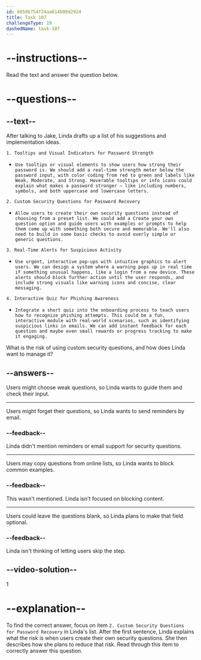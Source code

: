 ```yaml
---
id: 6858b754f24aa614b90d2924
title: Task 107
challengeType: 19
dashedName: task-107
---
```


<!-- READING -->

# --instructions--

Read the text and answer the question below.

# --questions--

## --text--

After talking to Jake, Linda drafts up a list of his suggestions and implementation ideas.

`1. Tooltips and Visual Indicators for Password Strength`

- `Use tooltips or visual elements to show users how strong their password is. We should add a real-time strength meter below the password input, with color coding from red to green and labels like Weak, Moderate, and Strong. Hoverable tooltips or info icons could explain what makes a password stronger — like including numbers, symbols, and both uppercase and lowercase letters.`

`2. Custom Security Questions for Password Recovery`

- `Allow users to create their own security questions instead of choosing from a preset list. We could add a Create your own question option and guide users with examples or prompts to help them come up with something both secure and memorable. We'll also need to build in some basic checks to avoid overly simple or generic questions.`

`3. Real-Time Alerts for Suspicious Activity`

- `Use urgent, interactive pop-ups with intuitive graphics to alert users. We can design a system where a warning pops up in real time if something unusual happens, like a login from a new device. These alerts should block further action until the user responds, and include strong visuals like warning icons and concise, clear messaging.`

`4. Interactive Quiz for Phishing Awareness`

- `Integrate a short quiz into the onboarding process to teach users how to recognize phishing attempts. This could be a fun, interactive module with real-world scenarios, such as identifying suspicious links in emails. We can add instant feedback for each question and maybe even small rewards or progress tracking to make it engaging.`

What is the risk of using custom security questions, and how does Linda want to manage it?

## --answers--

Users might choose weak questions, so Linda wants to guide them and check their input.

---

Users might forget their questions, so Linda wants to send reminders by email.

### --feedback--

Linda didn't mention reminders or email support for security questions.

---

Users may copy questions from online lists, so Linda wants to block common examples.

### --feedback--

This wasn't mentioned. Linda isn't focused on blocking content.

---

Users could leave the questions blank, so Linda plans to make that field optional.

### --feedback--

Linda isn't thinking of letting users skip the step.

## --video-solution--

1

# --explanation--

To find the correct answer, focus on item `2. Custom Security Questions for Password Recovery` in Linda's list. After the first sentence, Linda explains what the risk is when users create their own security questions. She then describes how she plans to reduce that risk. Read through this item to correctly answer this question.
